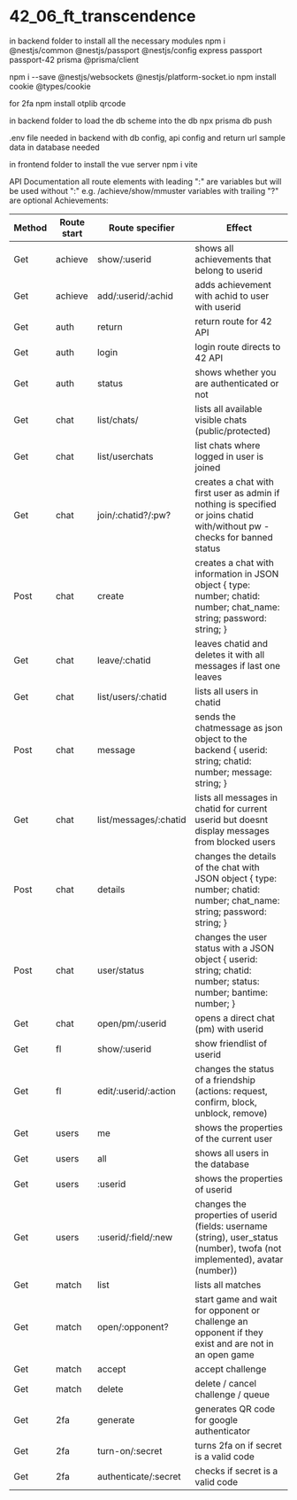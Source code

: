 # 42_06_ft_transcendence

in backend folder to install all the necessary modules
npm i @nestjs/common @nestjs/passport @nestjs/config express passport passport-42 prisma @prisma/client

npm i --save @nestjs/websockets @nestjs/platform-socket.io
npm install cookie @types/cookie

for 2fa
npm install otplib qrcode

in backend folder to load the db scheme into the db
npx prisma db push

.env file needed in backend with db config, api config and return url
sample data in database needed

in frontend folder to install the vue server
npm i vite





API Documentation
all route elements with leading ":" are variables but will be used without ":"
e.g. /achieve/show/mmuster
variables with trailing "?" are optional
Achievements:

| Method | Route start | Route specifier | Effect |
|-|-|-|-|
| Get | achieve | show/:userid | shows all achievements that belong to userid |
| Get | achieve | add/:userid/:achid | adds achievement with achid to user with userid | 
| Get | auth | return | return route for 42 API |
| Get | auth | login | login route directs to 42 API |
| Get | auth | status | shows whether you are authenticated or not |
| Get | chat | list/chats/ | lists all available visible chats (public/protected) |
| Get | chat | list/userchats | list chats where logged in user is joined |
| Get | chat | join/:chatid?/:pw? | creates a chat with first user as admin if nothing is specified or joins chatid with/without pw - checks for banned status |
| Post | chat | create | creates a chat with information in JSON object { type: number; chatid: number; chat_name: string; password: string; } |
| Get | chat | leave/:chatid | leaves chatid and deletes it with all messages if last one leaves |
| Get | chat | list/users/:chatid | lists all users in chatid |
| Post | chat | message | sends the chatmessage as json object to the backend { userid: string; chatid: number; message: string; }|
| Get | chat | list/messages/:chatid | lists all messages in chatid for current userid but doesnt display messages from blocked users|
| Post | chat | details | changes the details of the chat with JSON object { type: number; chatid: number; chat_name: string; password: string; } |
| Post | chat | user/status | changes the user status with a JSON object { userid: string; chatid: number;  status: number;	bantime: number; } |
| Get | chat | open/pm/:userid | opens a direct chat (pm) with userid |
| Get | fl | show/:userid | show friendlist of userid |
| Get | fl | edit/:userid/:action | changes the status of a friendship (actions: request, confirm, block, unblock, remove) |
| Get | users | me | shows the properties of the current user |
| Get | users | all | shows all users in the database |
| Get | users | :userid | shows the properties of userid |
| Get | users | :userid/:field/:new | changes the properties of userid (fields: username (string), user_status (number), twofa (not implemented), avatar (number)) |
| Get | match | list | lists all matches |
| Get | match | open/:opponent? | start game and wait for opponent or challenge an opponent if they exist and are not in an open game |
| Get | match | accept | accept challenge |
| Get | match | delete | delete / cancel challenge / queue |
| Get | 2fa | generate | generates QR code for google authenticator
| Get | 2fa | turn-on/:secret | turns 2fa on if secret is a valid code
| Get | 2fa | authenticate/:secret | checks if secret is a valid code

